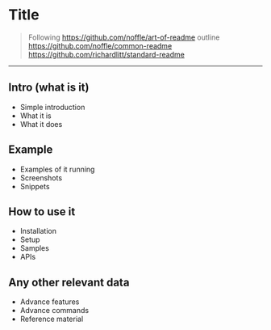 # Title

> Following <https://github.com/noffle/art-of-readme> outline  
> <https://github.com/noffle/common-readme>  
> <https://github.com/richardlitt/standard-readme>   

---

## Intro (what is it)

- Simple introduction
- What it is
- What it does


## Example

- Examples of it running
- Screenshots
- Snippets


## How to use it

- Installation
- Setup
- Samples
- APIs


## Any other relevant data

- Advance features
- Advance commands
- Reference material

